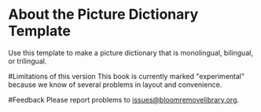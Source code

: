 # About the Picture Dictionary Template
Use this template to make a picture dictionary that is monolingual, bilingual, or trilingual.

#Limitations of this version
This book is currently marked "experimental" because we know of several problems in layout and convenience.

#Feedback
Please report problems to [issues@bloomremovelibrary.org](mailto:issues@bloomremovelibrary.org).